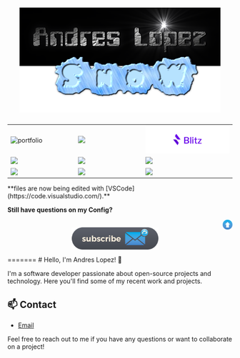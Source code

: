 <h1 align="center" name="top">
  <img src="https://github.com/AndresSnow0219/AndresSnow0219/blob/master/img/logo.png">
</h1>
<table>
  <tr>
  <td width="30%"><img src="https://github.com/AndresSnow0219/portfolio/blob/portfolio/public/portfolio.jpg" alt="portfolio" /></td>
  <td width="30%"><img src="https://github.com/AndresSnow0219/checkout-single-subscription/blob/master/checkout-demo.gif" /></td>
  <td><img src="https://raw.githubusercontent.com/blitz-js/art/master/github-cover-photo.png" /></td>
  </tr>
  <tr>
  <td><img src="https://github.com/AndresSnow0219/flight-tracker/blob/master/props/images/wireframe_early_stage.png" /></td>
  <td><img src="https://advancedreact.com/images/ARG/arg-facebook-share.png" /></td>
  <td><img src="https://github.com/AndresSnow0219/solidity-modal/blob/master/.github/assets/header.png" /></td>
  </tr>
  <tr>
  <td><img src="https://github.com/AndresSnow0219/hackernews-react-graphql/blob/master/docs/HN-Demo.gif" /></td>
  <td><img src="http://i.imgur.com/67oYe9q.png)](https://www.howtographql.com" /></td>
  <td><img src="https://user-images.githubusercontent.com/4060187/61057426-4e5a4600-a3c3-11e9-9114-630743e05814.png" /></td>
  </tr>
</table> 
**files are now being edited with [VSCode](https://code.visualstudio.com/).**

**Still have questions on my Config?** <br>

<p align="center">
<a name="bottom" href="#top"><img align="right" border="0" src="https://raw.githubusercontent.com/CCOSTAN/Home-AssistantConfig/master/config/www/custom_ui/floorplan/images/branding/up_arrow.png" width="22" ></a><br>
<a href="#top"><img align="center" border="0" src="https://raw.githubusercontent.com/CCOSTAN/Home-AssistantConfig/master/config/www/custom_ui/floorplan/images/branding/email_link.png" height="50" ></a><br>
<a href="mailto:andresfelipe.lopez0219@gmail.com">
</a>
</p>
=======
# Hello, I'm Andres Lopez! 👋

I'm a software developer passionate about open-source projects and technology. Here you'll find some of my recent work and projects.


## 📫 Contact

- [Email](andresfelipe.lopez0219@gmail.com)

Feel free to reach out to me if you have any questions or want to collaborate on a project!
